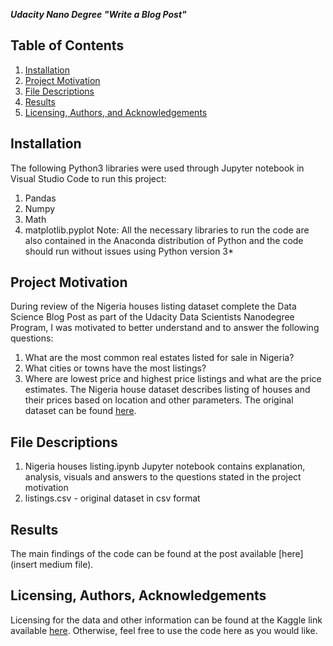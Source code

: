_**Udacity Nano Degree "Write a Blog Post"**_
## Table of Contents

1. [Installation](#installation)
2. [Project Motivation](#motivation)
3. [File Descriptions](#files)
4. [Results](#results)
5. [Licensing, Authors, and Acknowledgements](#licensing)

## Installation <a name="installation"></a>

The following Python3 libraries were used through Jupyter notebook in Visual Studio Code  to run this project:
1.	Pandas
2.	Numpy
3.	Math
4.	matplotlib.pyplot
Note: All the necessary libraries to run the code are also contained in the Anaconda distribution of Python and the code should run without issues using Python version 3*

## Project Motivation<a name="motivation"></a>

During review of the Nigeria houses listing dataset complete the Data Science Blog Post as part of the Udacity Data Scientists Nanodegree Program, I was motivated to better understand and to answer the following questions:

1.	What are the most common real estates listed for sale in Nigeria?
2.	What cities or towns have the most listings?
3.	Where are lowest price and highest price listings and what are the price estimates. 
The Nigeria house dataset describes listing of houses and their prices based on location and other parameters. The original dataset can be found [here]( https://www.kaggle.com/abdullahiyunus/nigeria-houses-and-prices-dataset).

## File Descriptions <a name="files"></a>

1.	Nigeria houses listing.ipynb Jupyter notebook contains explanation, analysis, visuals and answers to the questions stated in the project motivation
2.	listings.csv  - original dataset in csv format

## Results<a name="results"></a>

The main findings of the code can be found at the post available  [here](insert medium file).

## Licensing, Authors, Acknowledgements<a name="licensing"></a>
Licensing for the data and other information can be found at the Kaggle link available  [here]( https://www.kaggle.com/airbnb/seattle/data?select=listings.csv).  Otherwise, feel free to use the code here as you would like.


